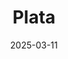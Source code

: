 ---  
layout: startup_page  
title: "Plata"  
id: "platacard.mx"  
permalink: "/plataplatacard.mx03112025/"  
website: "https://platacard.mx"  
funding_round: "Series A"  
funding_amount: "$160M"  
investors: "Kora, Moore Strategic Ventures, U.S. and European investors"  
about: "Plata is a Mexican digital bank that offers financial products and services through its digital platform, without physical branches, prioritizing accessibility and efficiency for its users. It has developed its own banking infrastructure, including its core banking system, and uses AI to simplify the financial experience. Plata achieved a valuation of USD 1.5B after launching in April 2023 and surpassing one million active credit card users."  
markets: "Fintech, Financial Services, Credit Cards, Mobile Apps"  
hq: "Mexico City, Mexico"  
founded_year: "2022"  
linkedin: "https://www.linkedin.com/company/platacard"  
twitter: "https://twitter.com/plata_card"  
instagram: ""  
facebook: "https://www.facebook.com/platacard"  
crunchbase: "https://www.crunchbase.com/organization/plata-card"  
pitchbook: "https://pitchbook.com/profiles/company/535744-72"  

date_display: "11-Mar-2025"  
date: "2025-03-11"

# SEO Optimization  
meta_title: "Plata - Series A Funding ($160M)"  
meta_description: "Plata, Plata is a Mexican digital bank that offers financial products and services through its digital platform, without physical branches, prioritizing acce..."  
meta_keywords: "Plata, Fintech, Financial Services, Credit Cards, Mobile Apps, Series A funding"  
canonical_url: "https://startup.projectstartups.com/plataplatacard.mx03112025/"  
---